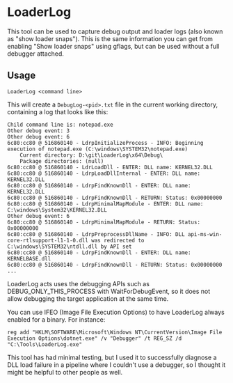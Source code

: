 # LoaderLog

This tool can be used to capture debug output and loader logs (also known as "show loader snaps"). This is the same information you can get from enabling "Show loader snaps" using gflags, but can be used without a full debugger attached.

## Usage

```
LoaderLog <command line>
```

This will create a `DebugLog-<pid>.txt` file in the current working directory, containing a log that looks like this:

```
Child command line is: notepad.exe
Other debug event: 3
Other debug event: 6
6c80:cc80 @ 516860140 - LdrpInitializeProcess - INFO: Beginning execution of notepad.exe (C:\windows\SYSTEM32\notepad.exe)
	Current directory: D:\git\LoaderLog\x64\Debug\
	Package directories: (null)
6c80:cc80 @ 516860140 - LdrLoadDll - ENTER: DLL name: KERNEL32.DLL
6c80:cc80 @ 516860140 - LdrpLoadDllInternal - ENTER: DLL name: KERNEL32.DLL
6c80:cc80 @ 516860140 - LdrpFindKnownDll - ENTER: DLL name: KERNEL32.DLL
6c80:cc80 @ 516860140 - LdrpFindKnownDll - RETURN: Status: 0x00000000
6c80:cc80 @ 516860140 - LdrpMinimalMapModule - ENTER: DLL name: C:\windows\System32\KERNEL32.DLL
Other debug event: 6
6c80:cc80 @ 516860140 - LdrpMinimalMapModule - RETURN: Status: 0x00000000
6c80:cc80 @ 516860140 - LdrpPreprocessDllName - INFO: DLL api-ms-win-core-rtlsupport-l1-1-0.dll was redirected to C:\windows\SYSTEM32\ntdll.dll by API set
6c80:cc80 @ 516860140 - LdrpFindKnownDll - ENTER: DLL name: KERNELBASE.dll
6c80:cc80 @ 516860140 - LdrpFindKnownDll - RETURN: Status: 0x00000000
...
```

LoaderLog acts uses the debugging APIs such as DEBUG_ONLY_THIS_PROCESS with WaitForDebugEvent, so it does not allow debugging the target application at the same time.

You can use IFEO (Image File Execution Options) to have LoaderLog always enabled for a binary. For instance:

```
reg add "HKLM\SOFTWARE\Microsoft\Windows NT\CurrentVersion\Image File Execution Options\dotnet.exe" /v "Debugger" /t REG_SZ /d "C:\Tools\LoaderLog.exe"
```

This tool has had minimal testing, but I used it to successfully diagnose a DLL load failure in a pipeline where I couldn't use a debugger, so I thought it might be helpful to other people as well.
